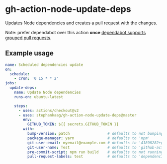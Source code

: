 # gh-action-node-update-deps

Updates Node dependencies and creates a pull request with the changes.

Note: prefer dependabot over this action **once** [dependabot supports grouped pull requests](https://github.com/dependabot/feedback/issues/5).

## Example usage

```yaml
name: Scheduled dependencies update
on:
  schedule:
    - cron: '0 15 * * 2'
jobs:
  update-deps:
    name: Update Node dependencies
    runs-on: ubuntu-latest

    steps:
      - uses: actions/checkout@v2
      - uses: stephankaag/gh-action-node-update-deps@master
        env:
          GITHUB_TOKEN: ${{ secrets.GITHUB_TOKEN }}
        with:
          bump-version: patch                 # defaults to not bumping the package version
          package-manager: yarn               # defaults to 'npm'
          git-user-email: myemail@example.com # defaults to '41898282+github-actions[bot]@users.noreply.github.com'
          git-user-name: Test                 # defaults to 'github-actions[bot]'
          pre-commit-script: npm run build    # defaults to not running anything
          pull-request-labels: test           # defaults to 'dependencies'
```
